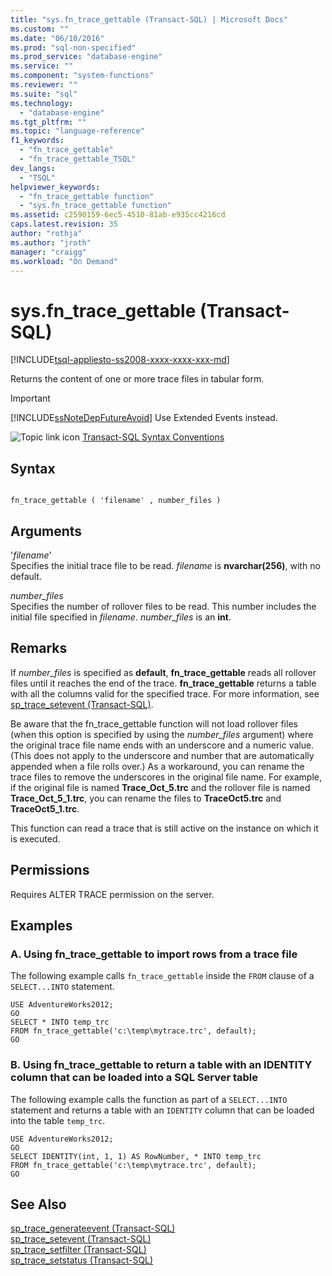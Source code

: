 ```yaml
---
title: "sys.fn_trace_gettable (Transact-SQL) | Microsoft Docs"
ms.custom: ""
ms.date: "06/10/2016"
ms.prod: "sql-non-specified"
ms.prod_service: "database-engine"
ms.service: ""
ms.component: "system-functions"
ms.reviewer: ""
ms.suite: "sql"
ms.technology: 
  - "database-engine"
ms.tgt_pltfrm: ""
ms.topic: "language-reference"
f1_keywords: 
  - "fn_trace_gettable"
  - "fn_trace_gettable_TSQL"
dev_langs: 
  - "TSQL"
helpviewer_keywords: 
  - "fn_trace_gettable function"
  - "sys.fn_trace_gettable function"
ms.assetid: c2590159-6ec5-4510-81ab-e935cc4216cd
caps.latest.revision: 35
author: "rothja"
ms.author: "jroth"
manager: "craigg"
ms.workload: "On Demand"
---
```

# sys.fn_trace_gettable (Transact-SQL)
[!INCLUDE[tsql-appliesto-ss2008-xxxx-xxxx-xxx-md](../../includes/tsql-appliesto-ss2008-xxxx-xxxx-xxx-md.md)]

  Returns the content of one or more trace files in tabular form.  
  
> [!IMPORTANT]  
>  [!INCLUDE[ssNoteDepFutureAvoid](../../includes/ssnotedepfutureavoid-md.md)] Use Extended Events instead.  
   
 ![Topic link icon](../../database-engine/configure-windows/media/topic-link.gif "Topic link icon") [Transact-SQL Syntax Conventions](../../t-sql/language-elements/transact-sql-syntax-conventions-transact-sql.md)  
  
## Syntax  
  
```  
  
fn_trace_gettable ( 'filename' , number_files )  
```  
  
## Arguments  
 '*filename*'  
 Specifies the initial trace file to be read. *filename* is **nvarchar(256)**, with no default.  
  
 *number_files*  
 Specifies the number of rollover files to be read. This number includes the initial file specified in *filename*. *number_files* is an **int**.  
  
## Remarks  
 If *number_files* is specified as **default**, **fn_trace_gettable** reads all rollover files until it reaches the end of the trace. **fn_trace_gettable** returns a table with all the columns valid for the specified trace. For more information, see [sp_trace_setevent &#40;Transact-SQL&#41;](../../relational-databases/system-stored-procedures/sp-trace-setevent-transact-sql.md).  
  
 Be aware that the fn_trace_gettable function will not load rollover files (when this option is specified by using the *number_files* argument) where the original trace file name ends with an underscore and a numeric value. (This does not apply to the underscore and number that are automatically appended when a file rolls over.) As a workaround, you can rename the trace files to remove the underscores in the original file name. For example, if the original file is named **Trace_Oct_5.trc** and the rollover file is named **Trace_Oct_5_1.trc**, you can rename the files to **TraceOct5.trc** and **TraceOct5_1.trc**.  
  
 This function can read a trace that is still active on the instance on which it is executed.  
  
## Permissions  
 Requires ALTER TRACE permission on the server.  
  
## Examples  
  
### A. Using fn_trace_gettable to import rows from a trace file  
 The following example calls `fn_trace_gettable` inside the `FROM` clause of a `SELECT...INTO` statement.  
  
```  
USE AdventureWorks2012;  
GO  
SELECT * INTO temp_trc  
FROM fn_trace_gettable('c:\temp\mytrace.trc', default);  
GO  
```  
  
### B. Using fn_trace_gettable to return a table with an IDENTITY column that can be loaded into a SQL Server table  
 The following example calls the function as part of a `SELECT...INTO` statement and returns a table with an `IDENTITY` column that can be loaded into the table `temp_trc`.  
  
```  
USE AdventureWorks2012;  
GO  
SELECT IDENTITY(int, 1, 1) AS RowNumber, * INTO temp_trc  
FROM fn_trace_gettable('c:\temp\mytrace.trc', default);  
GO  
```  
  
## See Also  
 [sp_trace_generateevent &#40;Transact-SQL&#41;](../../relational-databases/system-stored-procedures/sp-trace-generateevent-transact-sql.md)   
 [sp_trace_setevent &#40;Transact-SQL&#41;](../../relational-databases/system-stored-procedures/sp-trace-setevent-transact-sql.md)   
 [sp_trace_setfilter &#40;Transact-SQL&#41;](../../relational-databases/system-stored-procedures/sp-trace-setfilter-transact-sql.md)   
 [sp_trace_setstatus &#40;Transact-SQL&#41;](../../relational-databases/system-stored-procedures/sp-trace-setstatus-transact-sql.md)  
  
  
